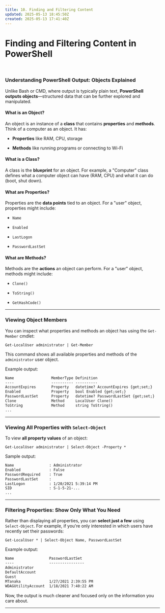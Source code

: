 ```yaml
---
title: 10. Finding and Filtering Content
updated: 2025-05-13 18:45:50Z
created: 2025-05-13 17:41:40Z
---
```


# **Finding and Filtering Content in PowerShell**

&nbsp;

### Understanding PowerShell Output: Objects Explained

Unlike Bash or CMD, where output is typically plain text, **PowerShell outputs objects**—structured data that can be further explored and manipulated.

#### **What is an Object?**

An object is an instance of a **class** that contains **properties** and **methods**. Think of a computer as an object. It has:

- **Properties** like RAM, CPU, storage
    
- **Methods** like running programs or connecting to Wi-Fi
    

#### **What is a Class?**

A class is the **blueprint** for an object. For example, a "Computer" class defines what a computer object can have (RAM, CPU) and what it can do (boot, shut down).

#### **What are Properties?**

Properties are the **data points** tied to an object. For a "user" object, properties might include:

- `Name`
    
- `Enabled`
    
- `LastLogon`
    
- `PasswordLastSet`
    

#### **What are Methods?**

Methods are the **actions** an object can perform. For a "user" object, methods might include:

- `Clone()`
    
- `ToString()`
    
- `GetHashCode()`
    

* * *

### Viewing Object Members

You can inspect what properties and methods an object has using the `Get-Member` cmdlet:

`Get-LocalUser administrator | Get-Member`

This command shows all available properties and methods of the `administrator` user object.

Example output:

```txt
Name                 MemberType Definition
----                 ---------- ----------
AccountExpires       Property   datetime? AccountExpires {get;set;}
Enabled              Property   bool Enabled {get;set;}
PasswordLastSet      Property   datetime? PasswordLastSet {get;set;}
Clone                Method     LocalUser Clone()
ToString             Method     string ToString()
...

```

* * *

### Viewing All Properties with `Select-Object`

To view **all property values** of an object:

`Get-LocalUser administrator | Select-Object -Property *`

Sample output:

```txt
Name                : Administrator
Enabled             : False
PasswordRequired    : True
PasswordLastSet     : 
LastLogon           : 1/20/2021 5:39:14 PM
SID                 : S-1-5-21-...
...

```

* * *

### Filtering Properties: Show Only What You Need

Rather than displaying all properties, you can **select just a few** using `Select-Object`. For example, if you're only interested in which users have recently set their passwords:

`Get-LocalUser * | Select-Object Name, PasswordLastSet`

Example output:

```txt
Name                PasswordLastSet
----                ----------------
Administrator       
DefaultAccount       
Guest                
MTanaka             1/27/2021 2:39:55 PM
WDAGUtilityAccount  1/18/2021 7:40:22 AM

```

Now, the output is much cleaner and focused only on the information you care about.

* * *

&nbsp;
